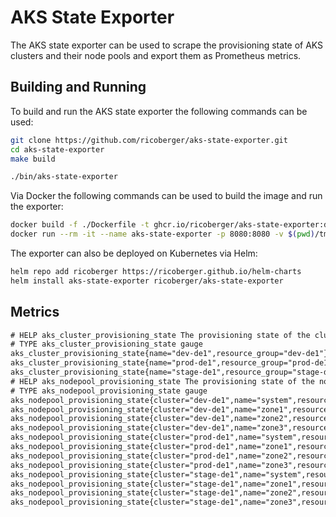 # AKS State Exporter

The AKS state exporter can be used to scrape the provisioning state of AKS
clusters and their node pools and export them as Prometheus metrics.

## Building and Running

To build and run the AKS state exporter the following commands can be used:

```sh
git clone https://github.com/ricoberger/aks-state-exporter.git
cd aks-state-exporter
make build

./bin/aks-state-exporter
```

Via Docker the following commands can be used to build the image and run the
exporter:

```sh
docker build -f ./Dockerfile -t ghcr.io/ricoberger/aks-state-exporter:dev .
docker run --rm -it --name aks-state-exporter -p 8080:8080 -v $(pwd)/tmp:/aks-state-exporter/config ghcr.io/ricoberger/aks-state-exporter:dev --config=/aks-state-exporter/config/config.yaml
```

The exporter can also be deployed on Kubernetes via Helm:

```sh
helm repo add ricoberger https://ricoberger.github.io/helm-charts
helm install aks-state-exporter ricoberger/aks-state-exporter
```

## Metrics

```txt
# HELP aks_cluster_provisioning_state The provisioning state of the cluster (0 - Unknown, 1 - Succeeded, 2 - Failed, 3 - Canceled, 4 - Creating, 5 - Updating, 6 - Deleting)
# TYPE aks_cluster_provisioning_state gauge
aks_cluster_provisioning_state{name="dev-de1",resource_group="dev-de1"} 1
aks_cluster_provisioning_state{name="prod-de1",resource_group="prod-de1"} 1
aks_cluster_provisioning_state{name="stage-de1",resource_group="stage-de1"} 1
# HELP aks_nodepool_provisioning_state The provisioning state of the node pool (0 - Unknown, 1 - Succeeded, 2 - Failed, 3 - Canceled, 4 - Creating, 5 - Updating, 6 - Deleting)
# TYPE aks_nodepool_provisioning_state gauge
aks_nodepool_provisioning_state{cluster="dev-de1",name="system",resource_group="dev-de1"} 1
aks_nodepool_provisioning_state{cluster="dev-de1",name="zone1",resource_group="dev-de1"} 1
aks_nodepool_provisioning_state{cluster="dev-de1",name="zone2",resource_group="dev-de1"} 1
aks_nodepool_provisioning_state{cluster="dev-de1",name="zone3",resource_group="dev-de1"} 1
aks_nodepool_provisioning_state{cluster="prod-de1",name="system",resource_group="prod-de1"} 1
aks_nodepool_provisioning_state{cluster="prod-de1",name="zone1",resource_group="prod-de1"} 1
aks_nodepool_provisioning_state{cluster="prod-de1",name="zone2",resource_group="prod-de1"} 1
aks_nodepool_provisioning_state{cluster="prod-de1",name="zone3",resource_group="prod-de1"} 1
aks_nodepool_provisioning_state{cluster="stage-de1",name="system",resource_group="stage-de1"} 1
aks_nodepool_provisioning_state{cluster="stage-de1",name="zone1",resource_group="stage-de1"} 1
aks_nodepool_provisioning_state{cluster="stage-de1",name="zone2",resource_group="stage-de1"} 1
aks_nodepool_provisioning_state{cluster="stage-de1",name="zone3",resource_group="stage-de1"} 1
```
